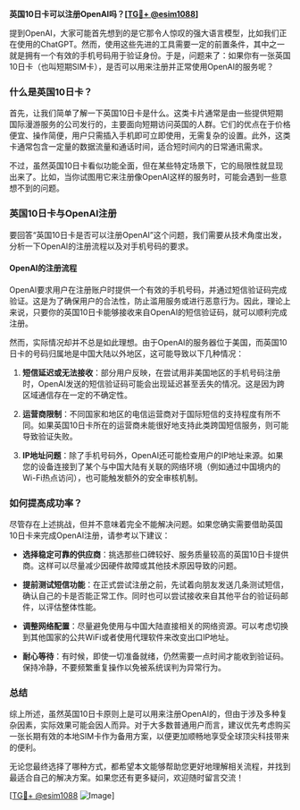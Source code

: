 **英国10日卡可以注册OpenAI吗？[[TG💪+ @esim1088](https://t.me/s/esim1088)]**

提到OpenAI，大家可能首先想到的是它那令人惊叹的强大语言模型，比如我们正在使用的ChatGPT。然而，使用这些先进的工具需要一定的前置条件，其中之一就是拥有一个有效的手机号码用于验证身份。于是，问题来了：如果你有一张英国10日卡（也叫短期SIM卡），是否可以用来注册并正常使用OpenAI的服务呢？

### 什么是英国10日卡？

首先，让我们简单了解一下英国10日卡是什么。这类卡片通常是由一些提供短期国际漫游服务的公司发行的，主要面向短期访问英国的人群。它们的优点在于价格便宜、操作简便，用户只需插入手机即可立即使用，无需复杂的设置。此外，这类卡通常包含一定量的数据流量和通话时间，适合短时间内的日常通讯需求。

不过，虽然英国10日卡看似功能全面，但在某些特定场景下，它的局限性就显现出来了。比如，当你试图用它来注册像OpenAI这样的服务时，可能会遇到一些意想不到的问题。

### 英国10日卡与OpenAI注册

要回答“英国10日卡是否可以注册OpenAI”这个问题，我们需要从技术角度出发，分析一下OpenAI的注册流程以及对手机号码的要求。

#### OpenAI的注册流程

OpenAI要求用户在注册账户时提供一个有效的手机号码，并通过短信验证码完成验证。这是为了确保用户的合法性，防止滥用服务或进行恶意行为。因此，理论上来说，只要你的英国10日卡能够接收来自OpenAI的短信验证码，就可以顺利完成注册。

然而，实际情况却并不总是如此理想。由于OpenAI的服务器位于美国，而英国10日卡的号码归属地是中国大陆以外地区，这可能导致以下几种情况：

1. **短信延迟或无法接收**：部分用户反映，在尝试用非美国地区的手机号码注册时，OpenAI发送的短信验证码可能会出现延迟甚至丢失的情况。这是因为跨区域通信存在一定的不确定性。
   
2. **运营商限制**：不同国家和地区的电信运营商对于国际短信的支持程度有所不同。如果英国10日卡所在的运营商未能很好地支持此类跨国短信服务，则可能导致验证失败。

3. **IP地址问题**：除了手机号码外，OpenAI还可能检查用户的IP地址来源。如果您的设备连接到了某个与中国大陆有关联的网络环境（例如通过中国境内的Wi-Fi热点访问），也可能触发额外的安全审核机制。

### 如何提高成功率？

尽管存在上述挑战，但并不意味着完全不能解决问题。如果您确实需要借助英国10日卡来完成OpenAI注册，请参考以下建议：

- **选择稳定可靠的供应商**：挑选那些口碑较好、服务质量较高的英国10日卡提供商。这样可以尽量减少因硬件故障或其他技术原因导致的问题。
  
- **提前测试短信功能**：在正式尝试注册之前，先试着向朋友发送几条测试短信，确认自己的卡是否能正常工作。同时也可以尝试接收来自其他平台的验证码邮件，以评估整体性能。
  
- **调整网络配置**：尽量避免使用与中国大陆直接相关的网络资源。可以考虑切换到其他国家的公共WiFi或者使用代理软件来改变出口IP地址。
  
- **耐心等待**：有时候，即使一切准备就绪，仍然需要一点时间才能收到验证码。保持冷静，不要频繁重复操作以免被系统误判为异常行为。

### 总结

综上所述，虽然英国10日卡原则上是可以用来注册OpenAI的，但由于涉及多种复杂因素，实际效果可能会因人而异。对于大多数普通用户而言，建议优先考虑购买一张长期有效的本地SIM卡作为备用方案，以便更加顺畅地享受全球顶尖科技带来的便利。

无论您最终选择了哪种方式，都希望本文能够帮助您更好地理解相关流程，并找到最适合自己的解决方案。如果您还有更多疑问，欢迎随时留言交流！

[[TG💪+ @esim1088](https://t.me/s/esim1088) ![Image](https://i.postimg.cc/4NQfJmqS/Snipaste-2025-05-13-00-14-12.png)]